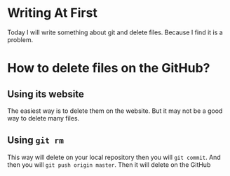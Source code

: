 # Writing At First
Today I will write something about git and delete files. Because I find it is a problem.
# How to delete files on the GitHub?
## Using its website
The easiest way is to delete them on the website. But it may not be a good way to delete many files.
## Using `git rm`
This way will delete on your local repository then you will `git commit`. And then you will `git push origin master`. Then it will delete on the GitHub 
